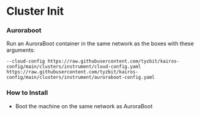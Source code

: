 # Cluster Init

### Auroraboot

Run an AuroraBoot container in the same network as the boxes with these arguments:

`--cloud-config https://raw.githubusercontent.com/tyzbit/kairos-config/main/clusters/instrument/cloud-config.yaml https://raw.githubusercontent.com/tyzbit/kairos-config/main/clusters/instrument/auroraboot-config.yaml`

### How to Install

- Boot the machine on the same network as AuroraBoot
